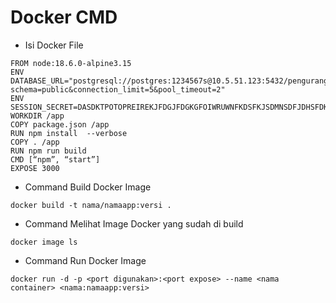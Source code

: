 # Docker CMD
- Isi Docker File
```
FROM node:18.6.0-alpine3.15
ENV DATABASE_URL="postgresql://postgres:1234567s@10.5.51.123:5432/pengurangandb?schema=public&connection_limit=5&pool_timeout=2"
ENV SESSION_SECRET=DASDKTPOTOPREIREKJFDGJFDGKGFOIWRUWNFKDSFKJSDMNSDFJDHSFDKSFHRI98
WORKDIR /app
COPY package.json /app
RUN npm install  --verbose
COPY . /app
RUN npm run build
CMD [“npm”, “start”]
EXPOSE 3000
```

- Command Build Docker Image
```
docker build -t nama/namaapp:versi .
```

- Command Melihat Image Docker yang sudah di build
```
docker image ls
```

- Command Run Docker Image
```
docker run -d -p <port digunakan>:<port expose> --name <nama container> <nama:namaapp:versi>
```
